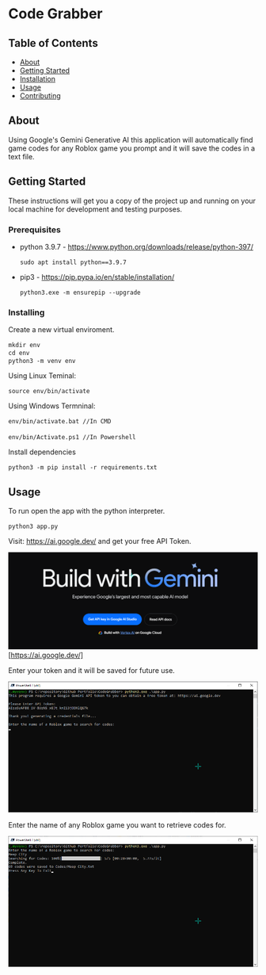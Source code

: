 # Code Grabber

## Table of Contents

- [About](#about)
- [Getting Started](#getting_started)
- [Installation](#installing)
- [Usage](#usage)
- [Contributing](../CONTRIBUTING.md)

## About <a name = "about"></a>

Using Google's Gemini Generative AI this application will automatically find game codes for any Roblox game you prompt and it will save the codes in a text file.

## Getting Started <a name = "getting_started"></a>

These instructions will get you a copy of the project up and running on your local machine for development and testing purposes.

### Prerequisites

- python 3.9.7 - https://www.python.org/downloads/release/python-397/

    ```
    sudo apt install python==3.9.7
    ```

- pip3 - https://pip.pypa.io/en/stable/installation/

    ```
    python3.exe -m ensurepip --upgrade
    ```

### Installing

Create a new virtual enviroment.

```
mkdir env
cd env
python3 -m venv env
```

Using Linux Teminal:

```
source env/bin/activate
```

Using Windows Termninal:

```
env/bin/activate.bat //In CMD

env/bin/Activate.ps1 //In Powershell
```

Install dependencies

```
python3 -m pip install -r requirements.txt
```

## Usage <a name = "usage"></a>

To run open the app with the python interpreter.
```
python3 app.py
```
Visit: https://ai.google.dev/ and get your free API Token.

![Get API Token](image-1.png)[https://ai.google.dev/]

Enter your token and it will be saved for future use.

![Enter Token](image-2.png)

Enter the name of any Roblox game you want to retrieve codes for.

![Getting Codes](image.png)
